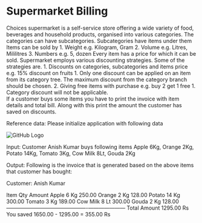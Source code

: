 # Supermarket Billing

Choices supermarket is a self-service store offering a wide variety of food, beverages and household products, organised into various categories. The categories can have subcategories. Subcategories have items under them
Items can be sold by
    1. Weight e.g. Kilogram, Gram
    2. Volume e.g. Litres, Mililitres
    3. Numbers e.g. 5, dozen
Every item has a price for which it can be sold. Supermarket employs various discounting strategies. Some of the strategies are.
    1. Discounts on categories, subcategories and items price e.g. 15% discount on fruits
        1. Only one discount can be applied on an item from its category tree. The maximum discount from the category branch should be chosen.
    2. Giving free items with purchase e.g. buy 2 get 1 free
        1. Category discount will not be applicable.	
If a customer buys some items you have to print the invoice with item details and total bill. 
Along with this print the amount the customer has saved on discounts.

Reference data: Please initialize application with following data	

![GitHub Logo](/image/reference.jpg)

Input:
Customer Anish Kumar buys following items
Apple 6Kg, Orange 2Kg, Potato 14Kg, Tomato 3Kg, Cow Milk 8Lt, Gouda 2Kg

Output:
Following is the invoice that is generated based on the above items that customer has bought:

Customer: Anish Kumar

Item			  Qty		Amount
Apple 			  6 Kg		  250.00
Orange 		  2 Kg		  128.00
Potato 			14 Kg		  300.00
Tomato 			  3 Kg		  189.00
Cow Milk		  8 Lt		  300.00
Gouda			  2 Kg		  128.00
———————————————-———————
Total Amount				1295.00 Rs
You saved	      1650.00 - 1295.00 =  355.00 Rs